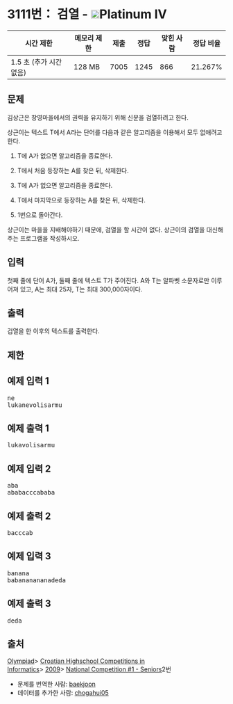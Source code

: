 # 3111번： 검열 - <img src="https://static.solved.ac/tier_small/17.svg" style="height:20px" />Platinum IV

| 시간 제한 | 메모리 제한 | 제출 | 정답 | 맞힌 사람 | 정답 비율 |
| --- | --- | --- | --- | --- | --- |
| 1.5 초 (추가 시간 없음) | 128 MB | 7005 | 1245 | 866 | 21.267% |

## 문제

김상근은 창영마을에서의 권력을 유지하기 위해 신문을 검열하려고 한다.

상근이는 텍스트 T에서 A라는 단어를 다음과 같은 알고리즘을 이용해서 모두 없애려고 한다.

1. T에 A가 없으면 알고리즘을 종료한다.

2. T에서 처음 등장하는 A를 찾은 뒤, 삭제한다.

3. T에 A가 없으면 알고리즘을 종료한다.

4. T에서 마지막으로 등장하는 A를 찾은 뒤, 삭제한다.

5. 1번으로 돌아간다.

상근이는 마을을 지배해야하기 때문에, 검열을 할 시간이 없다. 상근이의 검열을 대신해주는 프로그램을 작성하시오.

## 입력

첫째 줄에 단어 A가, 둘째 줄에 텍스트 T가 주어진다. A와 T는 알파벳 소문자로만 이루어져 있고, A는 최대 25자, T는 최대 300,000자이다.

## 출력

검열을 한 이후의 텍스트를 출력한다.

## 제한

## 예제 입력 1

<pre>ne
lukanevolisarmu
</pre>
## 예제 출력 1

<pre>lukavolisarmu
</pre>
## 예제 입력 2

<pre>aba
ababacccababa
</pre>
## 예제 출력 2

<pre>bacccab
</pre>
## 예제 입력 3

<pre>banana
babananananadeda
</pre>
## 예제 출력 3

<pre>deda
</pre>
## 출처

[Olympiad](/category/2)> [Croatian Highschool Competitions in Informatics](/category/25)> [2009](/category/29)> [National Competition #1 - Seniors](/category/detail/257)2번

- 문제를 번역한 사람: [baekjoon](/user/baekjoon)
- 데이터를 추가한 사람: [chogahui05](/user/chogahui05)
